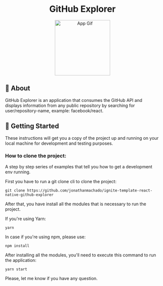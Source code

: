 <h1 align="center">GitHub Explorer</h1>

<div align="center">

<img width="180" src="./assets/app.gif" alt="App Gif">

</div>

## 🧐 About <a name = "about"></a>

GitHub Explorer is an application that consumes the GitHub API and displays information from any public repository by searching for user/repository-name, example: facebook/react.

## 🏁 Getting Started <a name = "getting_started"></a>

These instructions will get you a copy of the project up and running on your local machine for development and testing purposes.

### How to clone the project:

A step by step series of examples that tell you how to get a development env running.

First you have to run a git clone cli to clone the project: 

```
git clone https://github.com/jonathanmachado/ignite-template-react-native-github-explorer
```

After that, you have install all the modules that is necessary to run the project.

If you're using Yarn:

```
yarn
```

In case if you're using npm, please use:

```
npm install
```

After installing all the modules, you'll need to execute this command to run the application:


```
yarn start
```

Please, let me know if you have any question.